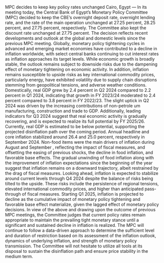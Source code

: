 MPC decides to keep key policy rates unchanged
Cairo, Egypt — In its meeting today, the Central Bank of Egypt’s Monetary Policy Committee (MPC) decided to keep the CBE’s overnight deposit rate, overnight lending rate, and the rate of the main operation unchanged at 27.25 percent, 28.25 percent, and 27.75 percent, respectively. The Committee also kept the discount rate unchanged at 27.75 percent. The decision reflects recent developments and outlook at the global and domestic levels since the previous MPC meeting.
Globally, monetary policy tightening cycles in advanced and emerging market economies have contributed to a decline in inflation worldwide, with select central banks continuing to cut interest rates as inflation approaches its target levels. While economic growth is broadly stable, the outlook remains subject to downside risks due to the dampening effect of monetary tightening on economic activity. In addition, inflation remains susceptible to upside risks as key international commodity prices, particularly energy, have exhibited volatility due to supply chain disruptions stemming from geopolitical tensions, and adverse weather conditions.
Domestically, real GDP grew by 2.4 percent in Q2 2024 compared to 2.2 percent in Q1 2024, indicating that growth in FY 2023/24 moderated to 2.4 percent compared to 3.8 percent in FY 2022/23. The slight uptick in Q2 2024 was driven by the increasing contributions of non-petrole um manufacturing, construction and trade to GDP. Additionally, leading indicators for Q3 2024 suggest that real economic activity is gradually recovering, and is expected to realize its full potential by FY 2025/26. Currently, real GDP is estimated to be below potential, supporting the projected disinflation path over the coming period.
Annual headline and core inflation stabilized around 26.4 and 25.0 percent, respectively in September 2024. Non-food items were the main drivers of inflation during August and September , reflecting the impact of fiscal measures, and offsetting the easing of previous shocks, the decline in food inflation, and favorable base effects. The gradual unwinding of food inflation along with the improvement of inflation expectations since the beginning of the year suggest that inflation remains on a downward trajectory, albeit restrained by the drag of fiscal measures.
Looking ahead, inflation is expected to stabilize around current levels through Q4 2024 despite the balance of risks being tilted to the upside. These risks include the persistence of regional tensions, elevated international commodity prices, and higher than anticipated pass-through of fiscal measures. Starting Q1 2025, inflation is projected to decline as the cumulative impact of monetary policy tightening and favorable base effect materialize, given the lagged effect of monetary policy decisions.
In view of the above and drawing upon the outcome of previous MPC meetings, the Committee judges that current policy rates remain appropriate to maintain the prevailing tight monetary stance until a significant and sustained decline in inflation is realized. The MPC will continue to follow a data-driven approach to determine the sufficient level and duration of restriction based on its assessment of the inflation outlook, dynamics of underlying inflation, and strength of monetary policy transmission. The Committee will not hesitate to utilize all tools at its disposal to sustain the disinflation path and ensure price stability in the medium term.